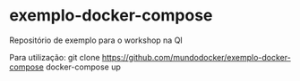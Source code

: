 # exemplo-docker-compose
Repositório de exemplo para o workshop na QI

Para utilização:
git clone https://github.com/mundodocker/exemplo-docker-compose
docker-compose up
